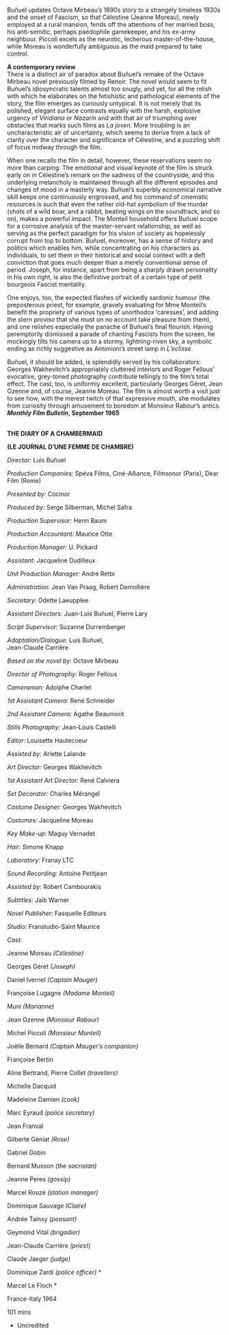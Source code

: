 

Buñuel updates Octave Mirbeau’s 1890s story to a strangely timeless 1930s and the onset of Fascism, so that Célestine (Jeanne Moreau), newly employed at a rural mansion, fends off the attentions of her married boss, his anti-semitic, perhaps paedophile gamekeeper, and his ex-army neighbour. Piccoli excels as the neurotic, lecherous master-of-the-house, while Moreau is wonderfully ambiguous as the maid prepared to take control.

**A contemporary review**  
There is a distinct air of paradox about Buñuel’s remake of the Octave Mirbeau novel previously filmed by Renoir. The novel would seem to fit Buñuel’s idiosyncratic talents almost too snugly, and yet, for all the relish with which he elaborates on the fetishistic and pathological elements of the story, the film emerges as curiously untypical. It is not merely that its polished, elegant surface contrasts equally with the harsh, explosive urgency of _Viridiana_ or _Nazarín_ and with that air of triumphing over obstacles that marks such films as _La joven_. More troubling is an uncharacteristic air of uncertainty, which seems to derive from a lack of clarity over the character and significance of Célestine, and a puzzling shift of focus midway through the film.

When one recalls the film in detail, however, these reservations seem no more than carping. The emotional and visual keynote of the film is struck early on in Célestine’s remark on the sadness of the countryside, and this underlying melancholy is maintained through all the different episodes and changes of mood in a masterly way. Buñuel’s superbly economical narrative skill keeps one continuously engrossed, and his command of cinematic resources is such that even the rather old-hat symbolism of the murder (shots of a wild boar, and a rabbit, beating wings on the soundtrack, and so on), makes a powerful impact. The Monteil household offers Buñuel scope for a corrosive analysis of the master-servant relationship, as well as serving as the perfect paradigm for his vision of society as hopelessly corrupt from top to bottom. Buñuel, moreover, has a sense of history and politics which enables him, while concentrating on his characters as individuals, to set them in their historical and social context with a deft conviction that goes much deeper than a merely conventional sense of period. Joseph, for instance, apart from being a sharply drawn personality in his own right, is also the definitive portrait of a certain type of petit bourgeois Fascist mentality.

One enjoys, too, the expected flashes of wickedly sardonic humour (the preposterous priest, for example, gravely evaluating for Mme Monteil’s benefit the propriety of various types of unorthodox ‘caresses’, and adding the stern proviso that she must on no account take pleasure from them), and one relishes especially the panache of Buñuel’s final flourish. Having peremptorily dismissed a parade of chanting Fascists from the screen, he mockingly tilts his camera up to a stormy, lightning-riven sky, a symbolic ending as richly suggestive as Antonioni’s street lamp in _L’eclisse_.

Buñuel, it should be added, is splendidly served by his collaborators: Georges Wakhevitch’s appropriately cluttered interiors and Roger Fellous’ evocative, grey-toned photography contribute tellingly to the film’s total effect. The cast, too, is uniformly excellent, particularly Georges Géret, Jean Ozenne and, of course, Jeanne Moreau. The film is almost worth a visit just to see how, with the merest twitch of that expressive mouth, she modulates from curiosity through amusement to boredom at Monsieur Rabour’s antics.  
**_Monthly Film Bulletin_, September 1965**
<br><br>

**THE DIARY OF A CHAMBERMAID**<br>

**(LE JOURNAL D’UNE FEMME DE CHAMBRE)**<br>

_Director:_ Luis Buñuel<br>

_Production Companies:_ Spéva Films, Ciné-Alliance, Filmsonor (Paris), Dear Film (Rome)<br>

_Presented by:_ Cocinor<br>

_Produced by:_ Serge Silberman, Michel Safra<br>

_Production Supervisor:_ Henri Baum<br>

_Production Accountant:_ Maurice Otte<br>

_Production Manager:_ U. Pickard<br>

_Assistant:_ Jacqueline Dudilleux<br>

_Unit Production Manager:_ André Retbi<br>

_Administration:_ Jean Van Praag, Robert Demollière<br>

_Secretary:_ Odette Laeupplee<br>

_Assistant Directors:_ Juan-Luis Buñuel, Pierre Lary<br>

_Script Supervisor:_ Suzanne Durremberger<br>

_Adaptation/Dialogue:_ Luis Buñuel,  
Jean-Claude Carrière<br>

_Based on the novel by:_ Octave Mirbeau<br>

_Director of Photography:_ Roger Fellous<br>

_Cameraman:_ Adolphe Charlet<br>

_1st Assistant Camera:_ René Schneider<br>

_2nd Assistant Camera:_ Agathe Beaumont

_Stills Photography:_ Jean-Louis Castelli

_Editor:_ Louisette Hautecoeur

_Assisted by:_ Arlette Lalande

_Art Director:_ Georges Wakhevitch

_1st Assistant Art Director:_ René Calviera

_Set Decorator:_ Charles Mérangel

_Costume Designer:_ Georges Wakhevitch

_Costumes:_ Jacqueline Moreau

_Key Make-up:_ Maguy Vernadet

_Hair:_ Simone Knapp

_Laboratory:_ Franay LTC

_Sound Recording:_ Antoine Petitjean

_Assisted by:_ Robert Cambourakis

_Subtitles:_ Jaib Warner

_Novel Publisher:_ Fasquelle Editeurs

_Studio:_ Franstudio-Saint Maurice

_Cast:_

Jeanne Moreau _(Célestine)_

Georges Géret _(Joseph)_

Daniel Ivernel _(Captain Mauger)_

Françoise Lugagne _(Madame Monteil)_

Muni _(Marianne)_

Jean Ozenne _(Monsieur Rabour)_

Michel Piccoli _(Monsieur Monteil)_

Joëlle Bernard _(Captain Mauger’s companion)_

Françoise Bertin

Aline Bertrand, Pierre Collet _(travellers)_

Michelle Dacquid

Madeleine Damien _(cook)_

Marc Eyraud _(police secretary)_

Jean Franval

Gilberte Géniat _(Rose)_

Gabriel Gobin

Bernard Musson _(the sacristan)_

Jeanne Peres _(gossip)_

Marcel Rouzé _(station manager)_

Dominique Sauvage _(Claire)_

Andrée Tainsy _(peasant)_

Geymond Vital _(brigadier)_

Jean-Claude Carrière _(priest)_

Claude Jaeger _(judge)_

Dominique Zardi _(police officer)_ *

Marcel Le Floch *

France-Italy 1964

101 mins

* Uncredited
<!--stackedit_data:
eyJoaXN0b3J5IjpbMTM3MDQxMjY5MF19
-->